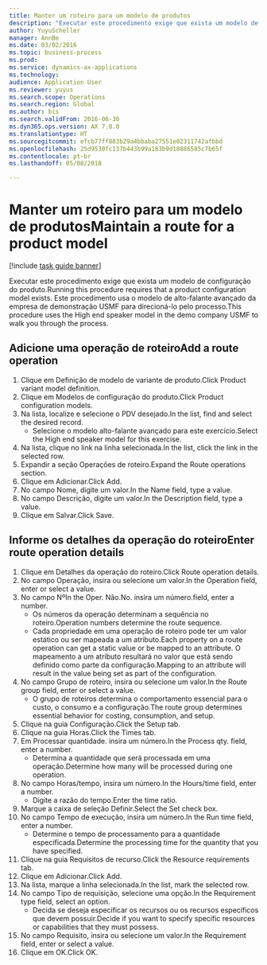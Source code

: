 ```yaml
--- 
title: Manter um roteiro para um modelo de produtos
description: "Executar este procedimento exige que exista um modelo de configuração do produto."
author: YuyuScheller
manager: AnnBe
ms.date: 03/02/2016
ms.topic: business-process
ms.prod: 
ms.service: dynamics-ax-applications
ms.technology: 
audience: Application User
ms.reviewer: yuyus
ms.search.scope: Operations
ms.search.region: Global
ms.author: bis
ms.search.validFrom: 2016-06-30
ms.dyn365.ops.version: AX 7.0.0
ms.translationtype: HT
ms.sourcegitcommit: efcb77ff883b29a4bbaba27551e02311742afbbd
ms.openlocfilehash: 25d9530fc137b443b99a183b9d10886585c7b65f
ms.contentlocale: pt-br
ms.lasthandoff: 05/08/2018

---
```

# <a name="maintain-a-route-for-a-product-model"></a><span data-ttu-id="57597-103">Manter um roteiro para um modelo de produtos</span><span class="sxs-lookup"><span data-stu-id="57597-103">Maintain a route for a product model</span></span>

[!include [task guide banner](../../includes/task-guide-banner.md)]

<span data-ttu-id="57597-104">Executar este procedimento exige que exista um modelo de configuração do produto.</span><span class="sxs-lookup"><span data-stu-id="57597-104">Running this procedure requires that a product configuration model exists.</span></span> <span data-ttu-id="57597-105">Este procedimento usa o modelo de alto-falante avançado da empresa de demonstração USMF para direcioná-lo pelo processo.</span><span class="sxs-lookup"><span data-stu-id="57597-105">This procedure uses the High end speaker model in the demo company USMF to walk you through the process.</span></span>


## <a name="add-a-route-operation"></a><span data-ttu-id="57597-106">Adicione uma operação de roteiro</span><span class="sxs-lookup"><span data-stu-id="57597-106">Add a route operation</span></span>
1. <span data-ttu-id="57597-107">Clique em Definição de modelo de variante de produto.</span><span class="sxs-lookup"><span data-stu-id="57597-107">Click Product variant model definition.</span></span>
2. <span data-ttu-id="57597-108">Clique em Modelos de configuração do produto.</span><span class="sxs-lookup"><span data-stu-id="57597-108">Click Product configuration models.</span></span>
3. <span data-ttu-id="57597-109">Na lista, localize e selecione o PDV desejado.</span><span class="sxs-lookup"><span data-stu-id="57597-109">In the list, find and select the desired record.</span></span>
    * <span data-ttu-id="57597-110">Selecione o modelo alto-falante avançado para este exercício.</span><span class="sxs-lookup"><span data-stu-id="57597-110">Select the High end speaker model for this exercise.</span></span>  
4. <span data-ttu-id="57597-111">Na lista, clique no link na linha selecionada.</span><span class="sxs-lookup"><span data-stu-id="57597-111">In the list, click the link in the selected row.</span></span>
5. <span data-ttu-id="57597-112">Expandir a seção Operações de roteiro.</span><span class="sxs-lookup"><span data-stu-id="57597-112">Expand the Route operations section.</span></span>
6. <span data-ttu-id="57597-113">Clique em Adicionar.</span><span class="sxs-lookup"><span data-stu-id="57597-113">Click Add.</span></span>
7. <span data-ttu-id="57597-114">No campo Nome, digite um valor.</span><span class="sxs-lookup"><span data-stu-id="57597-114">In the Name field, type a value.</span></span>
8. <span data-ttu-id="57597-115">No campo Descrição, digite um valor.</span><span class="sxs-lookup"><span data-stu-id="57597-115">In the Description field, type a value.</span></span>
9. <span data-ttu-id="57597-116">Clique em Salvar.</span><span class="sxs-lookup"><span data-stu-id="57597-116">Click Save.</span></span>

## <a name="enter-route-operation-details"></a><span data-ttu-id="57597-117">Informe os detalhes da operação do roteiro</span><span class="sxs-lookup"><span data-stu-id="57597-117">Enter route operation details</span></span>
1. <span data-ttu-id="57597-118">Clique em Detalhes da operação do roteiro.</span><span class="sxs-lookup"><span data-stu-id="57597-118">Click Route operation details.</span></span>
2. <span data-ttu-id="57597-119">No campo Operação, insira ou selecione um valor.</span><span class="sxs-lookup"><span data-stu-id="57597-119">In the Operation field, enter or select a value.</span></span>
3. <span data-ttu-id="57597-120">No campo Nº</span><span class="sxs-lookup"><span data-stu-id="57597-120">In the Oper.</span></span> <span data-ttu-id="57597-121">Não.</span><span class="sxs-lookup"><span data-stu-id="57597-121">No.</span></span> <span data-ttu-id="57597-122">insira um número.</span><span class="sxs-lookup"><span data-stu-id="57597-122">field, enter a number.</span></span>
    * <span data-ttu-id="57597-123">Os números da operação determinam a sequência no roteiro.</span><span class="sxs-lookup"><span data-stu-id="57597-123">Operation numbers determine the route sequence.</span></span>  
    * <span data-ttu-id="57597-124">Cada propriedade em uma operação de roteiro pode ter um valor estático ou ser mapeada a um atributo.</span><span class="sxs-lookup"><span data-stu-id="57597-124">Each property on a route operation can get a static value or be mapped to an attribute.</span></span> <span data-ttu-id="57597-125">O mapeamento a um atributo resultará no valor que está sendo definido como parte da configuração.</span><span class="sxs-lookup"><span data-stu-id="57597-125">Mapping to an attribute will result in the value being set as part of the configuration.</span></span>  
4. <span data-ttu-id="57597-126">No campo Grupo de roteiro, insira ou selecione um valor.</span><span class="sxs-lookup"><span data-stu-id="57597-126">In the Route group field, enter or select a value.</span></span>
    * <span data-ttu-id="57597-127">O grupo de roteiros determina o comportamento essencial para o custo, o consumo e a configuração.</span><span class="sxs-lookup"><span data-stu-id="57597-127">The route group determines essential behavior for costing, consumption, and setup.</span></span>  
5. <span data-ttu-id="57597-128">Clique na guia Configuração.</span><span class="sxs-lookup"><span data-stu-id="57597-128">Click the Setup tab.</span></span>
6. <span data-ttu-id="57597-129">Clique na guia Horas.</span><span class="sxs-lookup"><span data-stu-id="57597-129">Click the Times tab.</span></span>
7. <span data-ttu-id="57597-130">Em Processar quantidade. insira um número.</span><span class="sxs-lookup"><span data-stu-id="57597-130">In the Process qty. field, enter a number.</span></span>
    * <span data-ttu-id="57597-131">Determina a quantidade que será processada em uma operação.</span><span class="sxs-lookup"><span data-stu-id="57597-131">Determine how many will be processed during one operation.</span></span>  
8. <span data-ttu-id="57597-132">No campo Horas/tempo, insira um número.</span><span class="sxs-lookup"><span data-stu-id="57597-132">In the Hours/time field, enter a number.</span></span>
    * <span data-ttu-id="57597-133">Digite a razão do tempo.</span><span class="sxs-lookup"><span data-stu-id="57597-133">Enter the time ratio.</span></span>  
9. <span data-ttu-id="57597-134">Marque a caixa de seleção Definir.</span><span class="sxs-lookup"><span data-stu-id="57597-134">Select the Set check box.</span></span>
10. <span data-ttu-id="57597-135">No campo Tempo de execução, insira um número.</span><span class="sxs-lookup"><span data-stu-id="57597-135">In the Run time field, enter a number.</span></span>
    * <span data-ttu-id="57597-136">Determine o tempo de processamento para a quantidade especificada.</span><span class="sxs-lookup"><span data-stu-id="57597-136">Determine the processing time for the quantity that you have specified.</span></span>  
11. <span data-ttu-id="57597-137">Clique na guia Requisitos de recurso.</span><span class="sxs-lookup"><span data-stu-id="57597-137">Click the Resource requirements tab.</span></span>
12. <span data-ttu-id="57597-138">Clique em Adicionar.</span><span class="sxs-lookup"><span data-stu-id="57597-138">Click Add.</span></span>
13. <span data-ttu-id="57597-139">Na lista, marque a linha selecionada.</span><span class="sxs-lookup"><span data-stu-id="57597-139">In the list, mark the selected row.</span></span>
14. <span data-ttu-id="57597-140">No campo Tipo de requisição, selecione uma opção.</span><span class="sxs-lookup"><span data-stu-id="57597-140">In the Requirement type field, select an option.</span></span>
    * <span data-ttu-id="57597-141">Decida se deseja especificar os recursos ou os recursos específicos que devem possuir.</span><span class="sxs-lookup"><span data-stu-id="57597-141">Decide if you want to specify specific resources or capabilities that they must possess.</span></span>  
15. <span data-ttu-id="57597-142">No campo Requisito, insira ou selecione um valor.</span><span class="sxs-lookup"><span data-stu-id="57597-142">In the Requirement field, enter or select a value.</span></span>
16. <span data-ttu-id="57597-143">Clique em OK.</span><span class="sxs-lookup"><span data-stu-id="57597-143">Click OK.</span></span>


